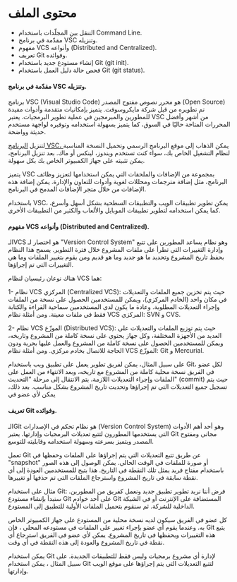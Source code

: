 

# محتوى الملف

- التنقل بين المجلّدات باستخدام Command Line.
- مقدّمة في برنامج VSC وتنزيله.
- مفهوم VCS وأنواعه (Distributed and Centralized).
- تعريف Git وفوائده.
- إنشاء مستودع جديد باستخدام Git (git init).
- فحص حالة دليل العمل باستخدام Git (git status).



####  مقدّمة في برنامج VSC وتنزيله.

برنامج VSC (Visual Studio Code) هو محرر نصوص مفتوح المصدر (Open Source) تم تطويره من قبل شركة مايكروسوفت. يتميز بإمكانيات متقدمة وأدوات مفيدة للمطورين والمبرمجين في عملية تطوير البرمجيات. يعتبر VSC من أشهر وأفضل المحررات المتاحة حاليًا في السوق، كما يتميز بسهولة استخدامه وتوفيره لواجهة مستخدم حديثة وواضحة.

لتنزيل [البرنامج VSC، ](https://code.visualstudio.com/)  يمكن الذهاب إلى موقع البرنامج الرسمي وتحميل النسخة المناسبة لنظام التشغيل الخاص بك، سواء كنت تستخدم ويندوز، لينكس أو ماك. بعد تنزيل البرنامج، يمكن تثبيته على جهاز الكمبيوتر الخاص بك بكل سهولة.

يتميز VSC بمجموعة من الإضافات والملحقات التي يمكن استخدامها لتعزيز وظائف البرنامج، مثل إضافة مترجمات ومحللات لغوية وأدوات للتعاون والإدارة. يمكن إضافة هذه الإضافات من خلال متجر الإضافات المدمج في البرنامج.

باستخدام VSC، يمكن تطوير تطبيقات الويب والتطبيقات السطحية بشكل أسهل وأسرع، كما يمكن استخدامه لتطوير تطبيقات الموبايل والألعاب والكثير من التطبيقات الأخرى.



#### مفهوم VCS وأنواعه (Distributed and Centralized).

الـVCS هو اختصار لـ "Version Control System" وهو نظام يساعد المطورين على تتبع وإدارة التغييرات التي تطرأ على ملفات المشروع خلال فترة التطوير. يسمح هذا النظام بحفظ تاريخ المشروع وتحديد ما هو جديد وما هو قديم ومن يقوم بتغيير الملفات وما هي التغييرات التي تم إجراؤها.

هناك نوعان رئيسيان لنظام VCS هما:

1- نظام VCS المركزي (Centralized VCS): حيث يتم تخزين جميع الملفات والتعديلات في مكان واحد (الخادم المركزي)، ويمكن للمستخدمين الحصول على نسخة من الملفات وإجراء التعديلات المطلوبة. وعادة ما يكون لدى المستخدمين سماحية القراءة والكتابة فقط في ملفات معينة. ومن أمثلة نظام VCS المركزي: SVN و CVS.

2- نظام VCS الموزّع (Distributed VCS): حيث يتم توزيع الملفات والتعديلات على العديد من الأجهزة المختلفة، وكل جهاز يحتوي على نسخة كاملة من المشروع وتاريخه، ويمكن للمستخدمين الحصول على نسخة كاملة من المشروع والعمل عليها بحرية ودون الحاجة للاتصال بخادم مركزي. ومن أمثلة نظام VCS الموزّع: Git و Mercurial.

على سبيل المثال، يمكن لفريق تطوير يعمل على تطبيق ويب باستخدام Git، لكل عضو في الفريق نسخة محلية كاملة من المشروع مع تاريخه، وبعد الانتهاء من العمل على الملفات وإجراء التعديلات اللازمة، يتم الانتقال إلى مرحلة "التحديث" (commit) حيث يتم تسجيل جميع التعديلات التي تم إجراؤها وتحديث تاريخ المشروع بشكل مناسب. بعد ذلك، يمكن لأي عضو في


#### تعريف Git وفوائده.

الـGit هو نظام تحكم في الإصدارات (Version Control System) وهو أحد أهم الأدوات التي يستخدمها المطورون لتتبع تعديلات البرمجيات وإدارتها. يعتبر Git مجاني ومفتوح المصدر ويتميز بسرعته وسهولة استخدامه وقابليته للتوسع.

تعمل Git عن طريق تتبع التعديلات التي يتم إجراؤها على الملفات وحفظها في "snapshot" أو صورة للملفات في الوقت الحالي. يمكن الوصول إلى هذه الصور باستخدام مفتاح فريد يمثل تلك النقطة في التاريخ. هذا يتيح للمستخدمين العودة إلى أي نقطة سابقة في تاريخ المشروع واسترجاع الملفات التي تم حذفها أو تغييرها.

مثال على استخدام Git:
فرض أننا نريد تطوير تطبيق جديد ونعمل كفريق من المطورين. سنبدأ بإنشاء مستودع Git على أحد خوادم Git المستضافة على الإنترنت أو في الشبكة الداخلية للشركة. ثم سنقوم بتحميل الملفات الأولية للتطبيق إلى المستودع.

كل عضو في الفريق سيكون لديه نسخة محلية من المستودع على جهاز الكمبيوتر الخاص به. وعندما يقوم أي عضو بإجراء تغيير على الملفات في مستودعه المحلي ، فإن Git يتبع هذه التغييرات ويحفظها في تاريخ المشروع. يمكن لأي عضو في الفريق استرجاع أي نقطة في تاريخ المشروع والعودة إلى هذه النقطة في أي وقت.

يمكن استخدام Git لإدارة أي مشروع برمجيات وليس فقط للتطبيقات الجديدة. على سبيل المثال ، يمكن استخدام Git لتتبع التعديلات التي يتم إجراؤها على موقع الويب وإدارتها.
